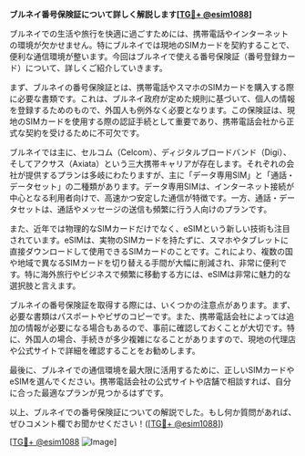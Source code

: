 **ブルネイ番号保険証について詳しく解説します[[TG💪+ @esim1088](https://t.me/s/esim1088)]**

ブルネイでの生活や旅行を快適に過ごすためには、携帯電話やインターネットの環境が欠かせません。特にブルネイでは現地のSIMカードを契約することで、便利な通信環境が整います。今回はブルネイで使える番号保険証（番号登録カード）について、詳しくご紹介していきます。

まず、ブルネイの番号保険証とは、携帯電話やスマホのSIMカードを購入する際に必要な書類です。これは、ブルネイ政府が定めた規則に基づいて、個人の情報を登録するためのもので、外国人も例外なく必要となります。この保険証は、現地のSIMカードを使用する際の認証手続として重要であり、携帯電話会社から正式な契約を受けるために不可欠です。

ブルネイでは主に、セルコム（Celcom）、ディジタルブロードバンド（Digi）、そしてアクサス（Axiata）という三大携帯キャリアが存在します。それぞれの会社が提供するプランは多岐にわたりますが、主に「データ専用SIM」と「通話・データセット」の二種類があります。データ専用SIMは、インターネット接続が中心となる利用者向けで、高速かつ安定した通信が特徴です。一方、通話・データセットは、通話やメッセージの送信も頻繁に行う人向けのプランです。

また、近年では物理的なSIMカードだけでなく、eSIMという新しい技術も注目されています。eSIMは、実物のSIMカードを持たずに、スマホやタブレットに直接ダウンロードして使用できるSIMカードのことです。これにより、複数の国や地域で異なるSIMカードを切り替える手間が大幅に削減され、非常に便利です。特に海外旅行やビジネスで頻繁に移動する方には、eSIMは非常に魅力的な選択肢と言えます。

ブルネイの番号保険証を取得する際には、いくつかの注意点があります。まず、必要な書類はパスポートやビザのコピーです。また、携帯電話会社によっては追加の情報が必要になる場合もあるので、事前に確認しておくことが大切です。特に、外国人の場合、手続きが多少複雑になることがありますので、現地の代理店や公式サイトで詳細を確認することをお勧めします。

最後に、ブルネイでの通信環境を最大限に活用するために、正しいSIMカードやeSIMを選んでください。携帯電話会社の公式サイトや店舗で相談すれば、自分に合った最適なプランが見つかるはずです。

以上、ブルネイでの番号保険証についての解説でした。もし何か質問があれば、ぜひコメント欄でお聞かせください！([[TG💪+ @esim1088](https://t.me/s/esim1088)])

[[TG💪+ @esim1088](https://t.me/s/esim1088) ![Image](https://i.postimg.cc/Y0z9fWf4/image.png)]